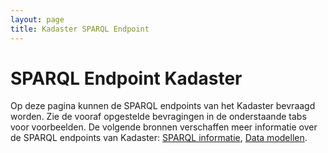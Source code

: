 ```yaml
---
layout: page
title: Kadaster SPARQL Endpoint
---
```


<head>
  <link href="https://yasgui.triply.cc/yasgui-pro.min.css" rel="stylesheet" type="text/css" />
  <script src="https://yasgui.triply.cc/yasgui-pro.min.js"></script>
  <style>
    .tabContextButton {
      display: none;
    }
    .yasgui .autocompleteWrapper {
      margin-left: 0;
    }
  </style>
</head>
<body>
  <h1>SPARQL Endpoint Kadaster</h1>
  <p>Op deze pagina kunnen de SPARQL endpoints van het Kadaster bevraagd worden.  Zie de vooraf opgestelde bevragingen in de onderstaande tabs voor voorbeelden.  De volgende bronnen verschaffen meer informatie over de SPARQL endpoints van Kadaster: <a href="/developer/sparql">SPARQL informatie</a>, <a href="https://data.labs.kadaster.nl/dst/kkg/schema">Data modellen</a>.</p>
  <br>
  <div id="yasgui"></div>
  <script src="./config.js"></script>
</body>
